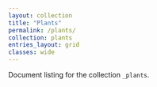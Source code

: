 ```yaml
---
layout: collection
title: "Plants"
permalink: /plants/
collection: plants
entries_layout: grid
classes: wide
---
```


Document listing for the collection `_plants`.
